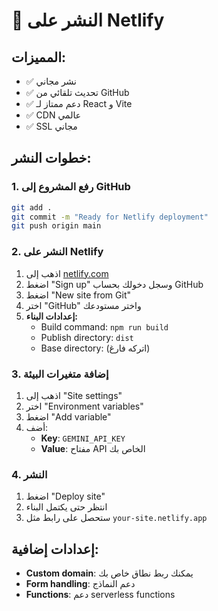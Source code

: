 # 🚀 النشر على Netlify

## المميزات:
- ✅ نشر مجاني
- ✅ تحديث تلقائي من GitHub
- ✅ دعم ممتاز لـ React و Vite
- ✅ CDN عالمي
- ✅ SSL مجاني

## خطوات النشر:

### 1. رفع المشروع إلى GitHub
```bash
git add .
git commit -m "Ready for Netlify deployment"
git push origin main
```

### 2. النشر على Netlify
1. اذهب إلى [netlify.com](https://netlify.com)
2. اضغط "Sign up" وسجل دخولك بحساب GitHub
3. اضغط "New site from Git"
4. اختر "GitHub" واختر مستودعك
5. **إعدادات البناء:**
   - Build command: `npm run build`
   - Publish directory: `dist`
   - Base directory: (اتركه فارغ)

### 3. إضافة متغيرات البيئة
1. اذهب إلى "Site settings"
2. اختر "Environment variables"
3. اضغط "Add variable"
4. أضف:
   - **Key**: `GEMINI_API_KEY`
   - **Value**: مفتاح API الخاص بك

### 4. النشر
1. اضغط "Deploy site"
2. انتظر حتى يكتمل البناء
3. ستحصل على رابط مثل `your-site.netlify.app`

## إعدادات إضافية:
- **Custom domain**: يمكنك ربط نطاق خاص بك
- **Form handling**: دعم النماذج
- **Functions**: دعم serverless functions
